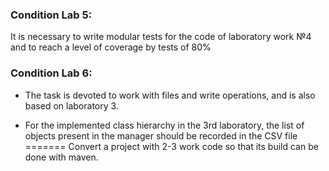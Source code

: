 ### Condition Lab 5: 

It is necessary to write modular tests for the code of laboratory work №4 and to reach a level of coverage by tests of 80%


### Condition Lab 6:

- The task is devoted to work with files and write operations, and is also based on laboratory 3.

- For the implemented class hierarchy in the 3rd laboratory, the list of objects present in the manager should be recorded in the CSV file
=======
Convert a project with 2-3 work code so that its build can be done with maven.


